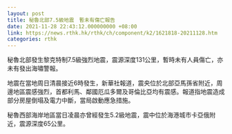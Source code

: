 ```yaml
---
layout: post
title: 秘魯北部7.5級地震　暫未有傷亡報告
date: 2021-11-28 22:43:12.000000000 +08:00
link: https://news.rthk.hk/rthk/ch/component/k2/1621818-20211128.htm
categories: rthk
---
```


秘魯北部發生黎克特制7.5級強烈地震，震源深度131公里，暫時未有人員傷亡，亦未有發出海嘯警報。

地震在當地周日清晨接近6時發生，新華社報道，震央位於北部亞馬孫省附近，周邊地區震感強烈，首都利馬、鄰國厄瓜多爾及哥倫比亞均有震感。報道指地震造成部分房屋倒塌及電力中斷，當局啟動應急措施。

秘魯西部海岸地區當日凌晨亦曾經發生5.2級地震，震中位於海港城市卡亞俄附近，震源深度65公里。

